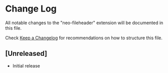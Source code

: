 # Change Log

All notable changes to the "neo-fileheader" extension will be documented in this file.

Check [Keep a Changelog](http://keepachangelog.com/) for recommendations on how to structure this file.

## [Unreleased]

- Initial release